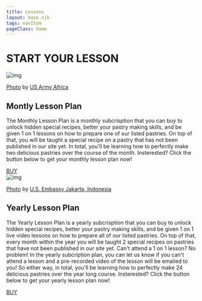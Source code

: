 ```yaml
---
title: Lessons
layout: base.njk
tags: navItem
pageClass: home
---
```

<main>
  <body>
  <div class="pastry-lessons">
    <h1>START YOUR LESSON</h1>
  </div>
<article class="lessons">
<div class="monthly">  
  <section>
      <div class="lessoncard1">
      <img src="/images/monthly.jpg" alt="img">
      <p class="credit"><a href="https://wordpress.org/openverse/image/1efe8193-2cfa-4942-b93d-29e61d704001">Photo</a> by <a href="https://www.flickr.com/photos/36281822@N08">US Army Africa</a></p>
      </div>
    <div class="monthlylesson">
    <h2>Montly Lesson Plan</h2>
    <p>The Monthly Lesson Plan is a monthly subcrisption that you can buy to unlock hidden special recipes, better your pastry making skills, and be given 1 on 1 lessons on how to prepare one of our listed pastries. On top of that, you will be taught a special recipe on a pastry that has not been published in our site yet. In total, you'll be learning how to perfectly make two delicious pastries over the course of the month. Insterested? Click the button below to get your monthly lesson plan now!</p>
        <a href="#" class="buybtn">BUY</a>
    </div>
    <!--  <div class="BUY">
		<input type="submit" value="buy" class="btn">
    </div>-->
  </section> 
</div>

<div class="yearly">  
  <section>
      <div class="lessoncard2">
      <img src="/images/yearly.jpg" alt="img">
      <p class="credit"><a href="https://wordpress.org/openverse/image/e856ab73-4062-4d0f-abdc-662bab02bd24">Photo</a> by <a href="https://www.flickr.com/photos/39809323@N03">U.S. Embassy Jakarta, Indonesia</a></p>
      </div>
    <div class="yearlylesson">
    <h2>Yearly Lesson Plan</h2>
    <p>The Yearly Lesson Plan is a yearly subcrisption that you can buy to unlock hidden special recipes, better your pastry making skills, and be given 1 on 1 live video lessons on how to prepare all of our listed pastries. On top of that, every month within the year you will be taught 2 special recipes on pastries that have not been published in our site yet. Can't attend a 1 on 1 lesson? No problem! In the yearly subcription plan, you can let us know if you can't attend a lesson and a pre-recorded video of the lesson will be emailed to you! So either way, in total, you'll be learning how to perfectly make 24 delicious pastries over the year long course. Insterested? Click the button below to get your yearly lesson plan now!</p>
        <a href="#" class="buybtn">BUY</a>
    </div>
  </section> 
</div>
</article>

</body>
</main>